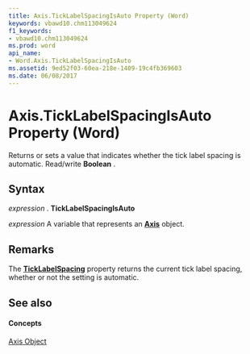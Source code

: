 ```yaml
---
title: Axis.TickLabelSpacingIsAuto Property (Word)
keywords: vbawd10.chm113049624
f1_keywords:
- vbawd10.chm113049624
ms.prod: word
api_name:
- Word.Axis.TickLabelSpacingIsAuto
ms.assetid: 9ed52f03-60ea-218e-1409-19c4fb369603
ms.date: 06/08/2017
---
```



# Axis.TickLabelSpacingIsAuto Property (Word)

Returns or sets a value that indicates whether the tick label spacing is automatic. Read/write **Boolean** .


## Syntax

 _expression_ . **TickLabelSpacingIsAuto**

 _expression_ A variable that represents an **[Axis](axis-object-word.md)** object.


## Remarks

The **[TickLabelSpacing](axis-ticklabelspacing-property-word.md)** property returns the current tick label spacing, whether or not the setting is automatic.


## See also


#### Concepts


[Axis Object](axis-object-word.md)

